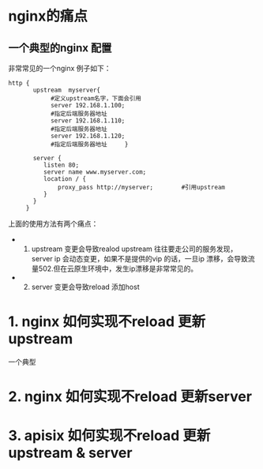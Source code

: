 # nginx的痛点

## 一个典型的nginx 配置

非常常见的一个nginx 例子如下：
```
http {          
       upstream  myserver{        
            #定义upstream名字，下面会引用         
            server 192.168.1.100;        
            #指定后端服务器地址         
            server 192.168.1.110;        
            #指定后端服务器地址         
            server 192.168.1.120;        
            #指定后端服务器地址     }     

       server {         
          listen 80;         
          server name www.myserver.com;         
          location / {             
              proxy_pass http://myserver;        #引用upstream         
          }     
       } 
     }

```

上面的使用方法有两个痛点：
* 1. upstream 变更会导致realod
upstream 往往要走公司的服务发现，server ip 会动态变更，如果不是提供的vip 的话，一旦ip 漂移，会导致流量502.但在云原生环境中，发生ip漂移是非常常见的。

* 2. server 变更会导致reload
添加host


# 1. nginx 如何实现不reload 更新upstream

一个典型


# 2. nginx 如何实现不reload 更新server


# 3. apisix 如何实现不reload 更新upstream & server
